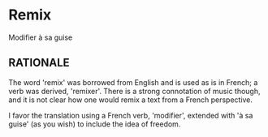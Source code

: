 # Remix #

Modifier à sa guise

## RATIONALE ##

The word 'remix' was borrowed from English and is used as is
in French; a verb was derived, 'remixer'. There is a strong
connotation of music though, and it is not clear how one would
remix a text from a French perspective.

I favor the translation using a French verb, 'modifier', extended
with 'à sa guise' (as you wish) to include the idea of freedom.
